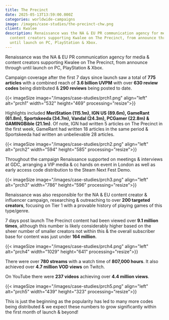```yaml
---
title: The Precinct
date: 2025-05-13T13:59:00.000Z
categories: worldwide-campaigns
image: /images/case-studies/the-precinct-chw.png
client: Kwalee
description: Renaissance was the NA & EU PR communication agency for media &
  content creators supporting Kwalee on The Precinct, from announce through
  until launch on PC, PlayStation & Xbox.
---
```

Renaissance was the NA & EU PR communication agency for media & content creators supporting Kwalee on The Precinct, from announce through until launch on PC, PlayStation & Xbox.



Campaign coverage after the first 7 days since launch saw a total of **775 articles** with a combined reach of **3.6 billion UVPM** with over **630 review codes** being distributed & **290 reviews** being posted to date.

{{< imageSize image="/images/case-studies/prch1.png" align="left"  alt="prch1" width="532" height="469" processing="resize">}}

Highlights included **MeriStation (115.1m), IGN US (89.6m), GameRant  (61.8m), Sportskeeda (34.7m), Vandal (24.3m), PCGamer (22.8m) & GAMINGBible (21.1m)**. Of note, IGN had written 5 articles on The Precinct in the first week, GameRant had written 18 articles in the same period & Sportskeeda had written an unbelievable 28 articles.

{{< imageSize image="/images/case-studies/prch2.png" align="left"  alt="prch2" width="594" height="585" processing="resize">}}

Throughout the campaign Renaissance supported on meetings & interviews at GDC, arranging a VIP media & cc hands on event in London as well as early access code distribution to the Steam Next Fest Demo. 

{{< imageSize image="/images/case-studies/prch3.png" align="left"  alt="prch3" width="786" height="596" processing="resize">}}

Renaissance was also responsible for the NA & EU content creator & influencer campaign, researching & outreaching to over **200 targeted creators**, focusing on Tier 1 with a provable history of playing games of this type/genre.



7 days post launch The Precinct content had been viewed over **9.1 million times**, although this number is likely considerably higher based on the sheer number of smaller creators not within this & the overall subscriber base for content was just under **164 million**.

{{< imageSize image="/images/case-studies/prch4.png" align="left"  alt="prch4" width="1029" height="641" processing="resize">}}

There were over **780 streams** with a watch time of **807,000 hours**. It also achieved over **4.7 million VOD views** on Twitch. 



On YouTube there were **237 videos** achieving over **4.4 million views**.

{{< imageSize image="/images/case-studies/prch5.png" align="left"  alt="prch5" width="439" height="323" processing="resize">}}

This is just the beginning as the popularity has led to many more codes being distributed & we expect these numbers to grow significantly within the first month of launch & beyond!
